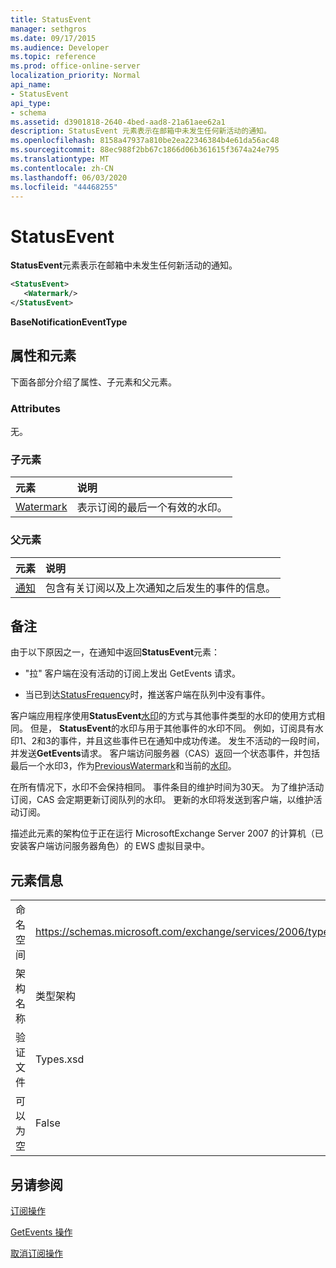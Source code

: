 ```yaml
---
title: StatusEvent
manager: sethgros
ms.date: 09/17/2015
ms.audience: Developer
ms.topic: reference
ms.prod: office-online-server
localization_priority: Normal
api_name:
- StatusEvent
api_type:
- schema
ms.assetid: d3901818-2640-4bed-aad8-21a61aee62a1
description: StatusEvent 元素表示在邮箱中未发生任何新活动的通知。
ms.openlocfilehash: 8158a47937a810be2ea22346384b4e61da56ac48
ms.sourcegitcommit: 88ec988f2bb67c1866d06b361615f3674a24e795
ms.translationtype: MT
ms.contentlocale: zh-CN
ms.lasthandoff: 06/03/2020
ms.locfileid: "44468255"
---
```

# <a name="statusevent"></a>StatusEvent

**StatusEvent**元素表示在邮箱中未发生任何新活动的通知。 
  
```xml
<StatusEvent>
   <Watermark/>
</StatusEvent>
```

 **BaseNotificationEventType**
## <a name="attributes-and-elements"></a>属性和元素

下面各部分介绍了属性、子元素和父元素。
  
### <a name="attributes"></a>Attributes

无。
  
### <a name="child-elements"></a>子元素

|**元素**|**说明**|
|:-----|:-----|
|[Watermark](watermark.md) <br/> |表示订阅的最后一个有效的水印。  <br/> |
   
### <a name="parent-elements"></a>父元素

|**元素**|**说明**|
|:-----|:-----|
|[通知](notification-ex15websvcsotherref.md) <br/> |包含有关订阅以及上次通知之后发生的事件的信息。  <br/> |
   
## <a name="remarks"></a>备注

由于以下原因之一，在通知中返回**StatusEvent**元素： 
  
- "拉" 客户端在没有活动的订阅上发出 GetEvents 请求。
    
- 当已到达[StatusFrequency](statusfrequency.md)时，推送客户端在队列中没有事件。 
    
客户端应用程序使用**StatusEvent**[水印](watermark.md)的方式与其他事件类型的水印的使用方式相同。 但是， **StatusEvent**的水印与用于其他事件的水印不同。 例如，订阅具有水印1、2和3的事件，并且这些事件已在通知中成功传递。 发生不活动的一段时间，并发送**GetEvents**请求。 客户端访问服务器（CAS）返回一个状态事件，并包括最后一个水印3，作为[PreviousWatermark](previouswatermark.md)和当前的[水印](watermark.md)。
  
在所有情况下，水印不会保持相同。 事件条目的维护时间为30天。 为了维护活动订阅，CAS 会定期更新订阅队列的水印。 更新的水印将发送到客户端，以维护活动订阅。
  
描述此元素的架构位于正在运行 MicrosoftExchange Server 2007 的计算机（已安装客户端访问服务器角色）的 EWS 虚拟目录中。
  
## <a name="element-information"></a>元素信息

|||
|:-----|:-----|
|命名空间  <br/> |https://schemas.microsoft.com/exchange/services/2006/types  <br/> |
|架构名称  <br/> |类型架构  <br/> |
|验证文件  <br/> |Types.xsd  <br/> |
|可以为空  <br/> |False  <br/> |
   
## <a name="see-also"></a>另请参阅



[订阅操作](subscribe-operation.md)
  
[GetEvents 操作](getevents-operation.md)
  
[取消订阅操作](unsubscribe-operation.md)

